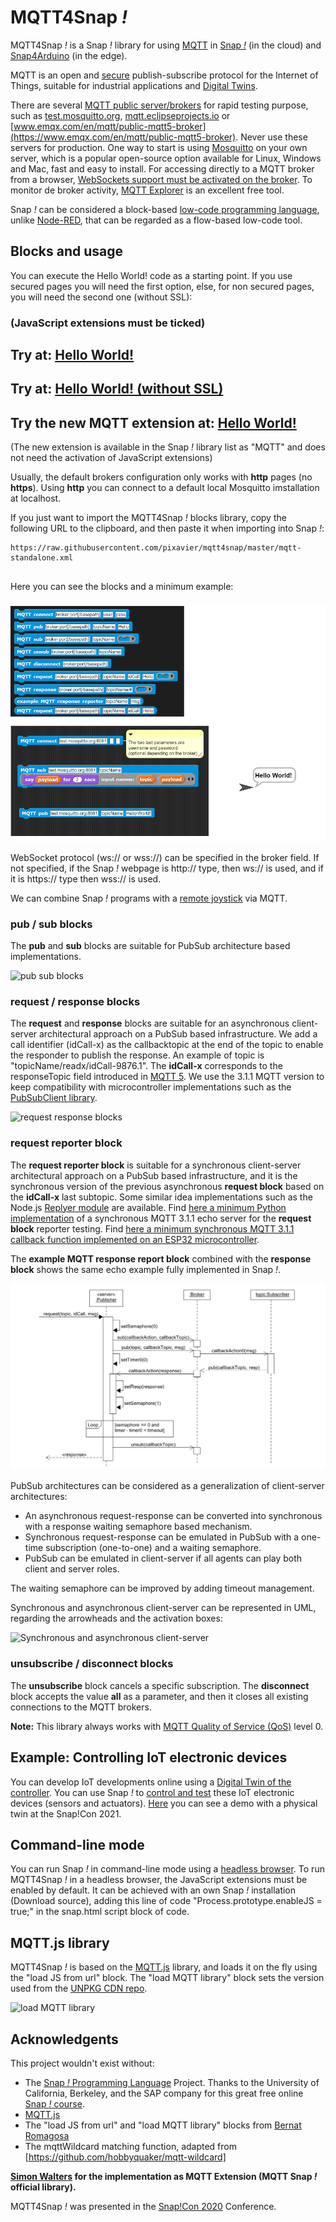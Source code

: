 # MQTT4Snap *!*

MQTT4Snap *!*  is a Snap *!*  library for using [MQTT](https://mqtt.org) in [Snap *!*](http://snap.berkeley.edu) (in the cloud) and [Snap4Arduino](http://snap4arduino.rocks) (in the edge).

MQTT is an open and [secure](
https://github.com/pixavier/mqtt4snap/raw/master/doc/ASecurePublish_SubscribeProtocolForInternetOfThings.pdf) publish-subscribe protocol for the Internet of Things, suitable for industrial applications and [Digital Twins](https://www.digitaltwinconsortium.org/initiatives/the-definition-of-a-digital-twin.htm).

There are several [MQTT public server/brokers](https://iotbyhvm.ooo/mqtt-public-brokers) for rapid testing purpose, such as [test.mosquitto.org](https://test.mosquitto.org), [mqtt.eclipseprojects.io](https://mqtt.eclipseprojects.io/) or [www.emqx.com/en/mqtt/public-mqtt5-broker](https://www.emqx.com/en/mqtt/public-mqtt5-broker). Never use these servers for production. One way to start is using [Mosquitto](https://mosquitto.org) on your own server, which is a popular open-source option available for Linux, Windows and Mac, fast and easy to install. For accessing directly to a MQTT broker from a browser, [WebSockets support must be activated on the broker](http://www.steves-internet-guide.com/mqtt-websockets).
To monitor de broker activity, [MQTT Explorer](http://mqtt-explorer.com) is an excellent free tool.

Snap *!* can be considered a block-based [low-code programming language](https://upcommons.upc.edu/handle/2117/363087?locale-attribute=en), unlike [Node-RED](https://cookbook.nodered.org/mqtt/connect-to-broker), that can be regarded as a flow-based low-code tool.

## Blocks and usage

You can execute the Hello World! code as a starting point. If you use secured pages you will need the first option, else, for non secured pages, you will need the second one (without SSL):
### (JavaScript extensions must be ticked)
## Try at:  [Hello World!](https://snap.berkeley.edu/snap/snap.html#open:https://raw.githubusercontent.com/pixavier/mqtt4snap/master/HelloWorld.xml)

## Try at:  [Hello World! (without SSL)](http://extensions.snap.berkeley.edu/snap/snap.html#open:http://raw.githubusercontent.com/pixavier/mqtt4snap/master/HelloWorld_NoSSL.xml)

## Try the new MQTT extension at:  [Hello World!](https://snap.berkeley.edu/snap/snap.html#open:https://raw.githubusercontent.com/pixavier/mqtt4snap/master/upgrades/HelloWorldMQTT.xml)
(The new extension is available in the Snap *!* library list as "MQTT" and does not need the activation of JavaScript extensions)

Usually, the default brokers configuration only works with **http** pages (no **https**). Using **http** you can connect to a default local Mosquitto imstallation at localhost.

If you just want to import the MQTT4Snap *!* blocks library, copy the following URL to the clipboard, and then paste it when importing into Snap *!*:

    https://raw.githubusercontent.com/pixavier/mqtt4snap/master/mqtt-standalone.xml

##
Here you can see the blocks and a minimum example:
###

![Minimal example](img/mqtt4snap.png)

WebSocket protocol (ws:// or wss://) can be specified in the broker field. If not specified, if the Snap *!* webpage is http:// type, then ws:// is used, and if it is https:// type then wss:// is used.

We can combine Snap *!* programs with a [remote joystick](https://pixavier.github.io/mqtt4snap/joystick) via MQTT.

### pub / sub blocks

The **pub** and **sub** blocks are suitable for PubSub architecture based implementations.

![pub sub blocks](img/PubSub.png)

### request / response blocks

The **request** and **response** blocks are suitable for an asynchronous client-server architectural approach on a PubSub based infrastructure.  We add a call identifier (idCall-x) as the callbacktopic at the end of the topic to enable the responder to publish the response. An example of topic is "topicName/readx/idCall-9876.1". The **idCall-x** corresponds to the responseTopic field introduced in [MQTT 5](https://www.emqx.com/en/blog/mqtt5-request-response). We use the 3.1.1 MQTT version to keep compatibility with microcontroller implementations such as the [PubSubClient library](https://www.arduino.cc/reference/en/libraries/pubsubclient).

![request response blocks](img/PubSub_client-server_async.png)


### request reporter block

The **request reporter block** is suitable for a synchronous client-server architectural approach on a PubSub based infrastructure, and it is the synchronous version of the previous asynchronous **request block** based on the **idCall-x** last subtopic. Some similar idea implementations such as the Node.js [Replyer module](https://github.com/jsdario/replyer) are available. Find [here a minimum Python implementation](https://github.com/pixavier/mqtt4snap/blob/master/sync_echo_mqtt.py) of a synchronous MQTT 3.1.1 echo server for the **request block** reporter testing. Find [here a minimum synchronous MQTT 3.1.1 callback function implemented on an ESP32 microcontroller](https://wokwi.com/projects/328227183923298899).

The **example MQTT response report block** combined with the **response block** shows the same echo example fully implemented in Snap *!*.

![request reporter block](img/PubSub_client-server_sync.png)

PubSub architectures can be considered as a generalization of client-server architectures:

- An asynchronous request-response can be converted into synchronous with a response waiting semaphore based mechanism.
- Synchronous request-response can be emulated in PubSub with a one-time subscription (one-to-one) and a waiting semaphore. 
- PubSub can be emulated in client-server if all agents can play both client and server roles.

The waiting semaphore can be improved by adding timeout management.

Synchronous and asynchronous client-server can be represented in UML, regarding the arrowheads and the activation boxes:

![Synchronous and asynchronous client-server](img/Client-server.png)


### unsubscribe / disconnect blocks

The **unsubscribe** block cancels a specific subscription.
The **disconnect** block accepts the value **all** as a parameter, and then it closes all existing connections to the MQTT brokers.


**Note:** This library always works with [MQTT Quality of Service (QoS)](http://www.steves-internet-guide.com/understanding-mqtt-qos-levels-part-1) level 0.

## Example: Controlling IoT electronic devices

You can develop IoT developments online using a [Digital Twin of the controller](https://wokwi.com/arduino/projects/316434364352168512). You can use Snap *!* to [control and test](http://www.xavierpi.com/snap/snap.html#open:http://www.xavierpi.com/dt/mqtt_esp32-text.xml) these IoT electronic devices (sensors and actuators). [Here](https://www.youtube.com/watch?v=L1kAdtWJoAE&t=15m41s) you can see a demo with a physical twin at the Snap!Con 2021.

## Command-line mode

You can run Snap *!* in command-line mode using a [headless browser](https://en.wikipedia.org/wiki/Headless_browser). To run MQTT4Snap *!* in a headless browser, the JavaScript extensions must be enabled by default. It can be achieved with an own Snap *!* installation (Download source), adding this line of code "Process.prototype.enableJS = true;" in the snap.html script block of code.


## MQTT.js library

MQTT4Snap *!* is based on the [MQTT.js](https://github.com/mqttjs/MQTT.js) library, and loads it on the fly using the "load JS from url" block. The "load MQTT library" block sets the version used from the [UNPKG CDN repo](https://unpkg.com/mqtt/).

![load MQTT library](img/loadMQTT.png)

## Acknowledgents

This project wouldn't exist without:

- The [Snap *!*  Programming Language](https://en.wikipedia.org/wiki/Snap!_(programming_language)) Project. Thanks to the University of California, Berkeley, and the SAP company for this great free online [Snap *!* course](https://open.sap.com/courses/snap1). 
- [MQTT.js](https://github.com/mqttjs/MQTT.js)
- The "load JS from url" and "load MQTT library" blocks from [Bernat Romagosa](https://github.com/bromagosa)
- The mqttWildcard matching function, adapted from [https://github.com/hobbyquaker/mqtt-wildcard] 

**[Simon Walters](https://github.com/cymplecy) for the implementation as MQTT Extension (MQTT Snap *!* official library).**

MQTT4Snap *!*  was presented in the [Snap!Con 2020](https://www.snapcon.org/conferences/2020/program/proposals/63) Conference.

